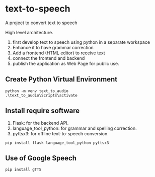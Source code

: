 # text-to-speech
A project to convert text to speech

High level architecture. 
1. first develop text to speech using python in a separate workspace
2. Enhance it to have grammar correction
3. Add a frontend (HTML editor) to receive text
4. connect the frontend and backend
5. publish the application as Web Page for public use.

## Create Python Virtual Environment  
```
python -m venv text_to_audio
.\text_to_audio\Scripts\activate
```

## Install require software
1. Flask: for the backend API.
2. language_tool_python: for grammar and spelling correction.
3. pyttsx3: for offline text-to-speech conversion.
```
pip install flask language_tool_python pyttsx3
```

## Use of Google Speech
```
pip install gTTS
```
